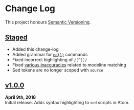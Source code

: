 Change Log
==========

This project honours [Semantic Versioning](http://semver.org).

[Staged]: ../../compare/v1.0.0...HEAD


[Staged]
------------------------------------------------------------------------
* Added this change-log
* Added grammar for [`ed(1)`][2] commands
* Fixed incorrect highlighting of `/[^]]/`
* Fixed [various inaccuracies][1] related to modeline matching
* Sed tokens are no longer scoped with `source`

[1]: https://github.com/github/linguist/pull/5271
[2]: https://man.openbsd.org/ed


[v1.0.0]
------------------------------------------------------------------------
**April 9th, 2018**  
Initial release. Adds syntax highlighting to `sed` scripts in Atom.

[v1.0.0]: https://github.com/Alhadis/language-sed/releases/v1.0.0
